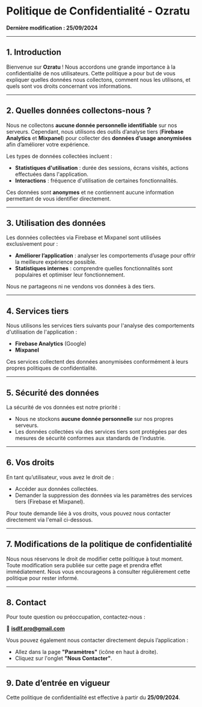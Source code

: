 # **Politique de Confidentialité - Ozratu**

**Dernière modification : 25/09/2024**

---

## **1. Introduction**

Bienvenue sur **Ozratu** ! Nous accordons une grande importance à la confidentialité de nos utilisateurs. Cette politique a pour but de vous expliquer quelles données nous collectons, comment nous les utilisons, et quels sont vos droits concernant vos informations.

---

## **2. Quelles données collectons-nous ?**

Nous ne collectons **aucune donnée personnelle identifiable** sur nos serveurs. Cependant, nous utilisons des outils d’analyse tiers (**Firebase Analytics** et **Mixpanel**) pour collecter des **données d’usage anonymisées** afin d’améliorer votre expérience.

Les types de données collectées incluent :

- **Statistiques d'utilisation** : durée des sessions, écrans visités, actions effectuées dans l'application.
- **Interactions** : fréquence d'utilisation de certaines fonctionnalités.

Ces données sont **anonymes** et ne contiennent aucune information permettant de vous identifier directement.

---

## **3. Utilisation des données**

Les données collectées via Firebase et Mixpanel sont utilisées exclusivement pour :

- **Améliorer l’application** : analyser les comportements d’usage pour offrir la meilleure expérience possible.
- **Statistiques internes** : comprendre quelles fonctionnalités sont populaires et optimiser leur fonctionnement.

Nous ne partageons ni ne vendons vos données à des tiers.

---

## **4. Services tiers**

Nous utilisons les services tiers suivants pour l'analyse des comportements d'utilisation de l'application :

- **Firebase Analytics** (Google)
- **Mixpanel**

Ces services collectent des données anonymisées conformément à leurs propres politiques de confidentialité.

---

## **5. Sécurité des données**

La sécurité de vos données est notre priorité :

- Nous ne stockons **aucune donnée personnelle** sur nos propres serveurs.
- Les données collectées via des services tiers sont protégées par des mesures de sécurité conformes aux standards de l'industrie.

---

## **6. Vos droits**

En tant qu’utilisateur, vous avez le droit de :

- Accéder aux données collectées.
- Demander la suppression des données via les paramètres des services tiers (Firebase et Mixpanel).

Pour toute demande liée à vos droits, vous pouvez nous contacter directement via l'email ci-dessous.

---

## **7. Modifications de la politique de confidentialité**

Nous nous réservons le droit de modifier cette politique à tout moment. Toute modification sera publiée sur cette page et prendra effet immédiatement. Nous vous encourageons à consulter régulièrement cette politique pour rester informé.

---

## **8. Contact**

Pour toute question ou préoccupation, contactez-nous :

📧 **isdlf.pro@gmail.com**

Vous pouvez également nous contacter directement depuis l’application :

- Allez dans la page **"Paramètres"** (icône en haut à droite).
- Cliquez sur l'onglet **"Nous Contacter"**.

---

## **9. Date d’entrée en vigueur**

Cette politique de confidentialité est effective à partir du **25/09/2024**.